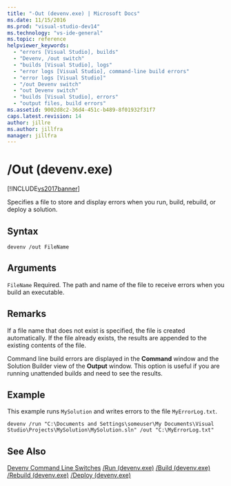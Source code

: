 ```yaml
---
title: "-Out (devenv.exe) | Microsoft Docs"
ms.date: 11/15/2016
ms.prod: "visual-studio-dev14"
ms.technology: "vs-ide-general"
ms.topic: reference
helpviewer_keywords:
  - "errors [Visual Studio], builds"
  - "Devenv, /out switch"
  - "builds [Visual Studio], logs"
  - "error logs [Visual Studio], command-line build errors"
  - "error logs [Visual Studio]"
  - "/out Devenv switch"
  - "out Devenv switch"
  - "builds [Visual Studio], errors"
  - "output files, build errors"
ms.assetid: 9002d8c2-36d4-451c-b489-8f01932f31f7
caps.latest.revision: 14
author: jillre
ms.author: jillfra
manager: jillfra
---
```

# /Out (devenv.exe)
[!INCLUDE[vs2017banner](../../includes/vs2017banner.md)]

Specifies a file to store and display errors when you run, build, rebuild, or deploy a solution.

## Syntax

```
devenv /out FileName
```

## Arguments
 `FileName`
 Required. The path and name of the file to receive errors when you build an executable.

## Remarks
 If a file name that does not exist is specified, the file is created automatically. If the file already exists, the results are appended to the existing contents of the file.

 Command line build errors are displayed in the **Command** window and the Solution Builder view of the **Output** window. This option is useful if you are running unattended builds and need to see the results.

## Example
 This example runs `MySolution` and writes errors to the file `MyErrorLog.txt`.

```
devenv /run "C:\Documents and Settings\someuser\My Documents\Visual Studio\Projects\MySolution\MySolution.sln" /out "C:\MyErrorLog.txt"
```

## See Also
 [Devenv Command Line Switches](../../ide/reference/devenv-command-line-switches.md)
 [/Run (devenv.exe)](../../ide/reference/run-devenv-exe.md)
 [/Build (devenv.exe)](../../ide/reference/build-devenv-exe.md)
 [/Rebuild (devenv.exe)](../../ide/reference/rebuild-devenv-exe.md)
 [/Deploy (devenv.exe)](../../ide/reference/deploy-devenv-exe.md)
